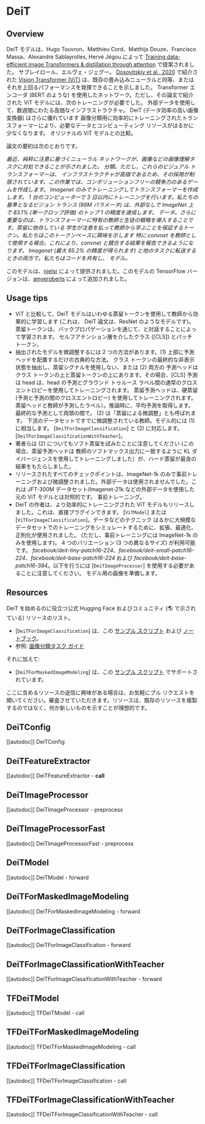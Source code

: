 <!--Copyright 2021 The HuggingFace Team. All rights reserved.

Licensed under the Apache License, Version 2.0 (the "License"); you may not use this file except in compliance with
the License. You may obtain a copy of the License at

http://www.apache.org/licenses/LICENSE-2.0

Unless required by applicable law or agreed to in writing, software distributed under the License is distributed on
an "AS IS" BASIS, WITHOUT WARRANTIES OR CONDITIONS OF ANY KIND, either express or implied. See the License for the
specific language governing permissions and limitations under the License.

⚠️ Note that this file is in Markdown but contain specific syntax for our doc-builder (similar to MDX) that may not be
rendered properly in your Markdown viewer.

-->

# DeiT

## Overview

DeiT モデルは、Hugo Touvron、Matthieu Cord、Matthijs Douze、Francisco Massa、Alexandre
Sablayrolles, Hervé Jégou.によって [Training data-efficient image Transformers & distillation through attention](https://huggingface.co/papers/2012.12877) で提案されました。
サブレイロール、エルヴェ・ジェグー。 [Dosovitskiy et al., 2020](https://huggingface.co/papers/2010.11929) で紹介された [Vision Transformer (ViT)](vit) は、既存の畳み込みニューラルと同等、またはそれを上回るパフォーマンスを発揮できることを示しました。
Transformer エンコーダ (BERT のような) を使用したネットワーク。ただし、その論文で紹介された ViT モデルには、次のトレーニングが必要でした。
外部データを使用して、数週間にわたる高価なインフラストラクチャ。 DeiT (データ効率の高い画像変換器) はさらに優れています
画像分類用に効率的にトレーニングされたトランスフォーマーにより、必要なデータとコンピューティング リソースがはるかに少なくなります。
オリジナルの ViT モデルとの比較。

論文の要約は次のとおりです。

*最近、純粋に注意に基づくニューラル ネットワークが、画像などの画像理解タスクに対処できることが示されました。
分類。ただし、これらのビジュアル トランスフォーマーは、
インフラストラクチャが高価であるため、その採用が制限されています。この作業では、コンボリューションフリーの競争力のあるゲームを作成します。
Imagenet のみでトレーニングしてトランスフォーマーを作成します。 1 台のコンピューターで 3 日以内にトレーニングを行います。私たちの基準となるビジョン
トランス (86M パラメータ) は、外部なしで ImageNet 上で 83.1% (単一クロップ評価) のトップ 1 の精度を達成します。
データ。さらに重要なのは、トランスフォーマーに特有の教師と生徒の戦略を導入することです。蒸留に依存している
学生が注意を払って教師から学ぶことを保証するトークン。私たちはこのトークンベースに興味を示します
特に convnet を教師として使用する場合。これにより、convnet と競合する結果を報告できるようになります。
Imagenet (最大 85.2% の精度が得られます) と他のタスクに転送するときの両方で。私たちはコードを共有し、
モデル。*

このモデルは、[nielsr](https://huggingface.co/nielsr) によって提供されました。このモデルの TensorFlow バージョンは、[amyeroberts](https://huggingface.co/amyeroberts) によって追加されました。

## Usage tips

- ViT と比較して、DeiT モデルはいわゆる蒸留トークンを使用して教師から効果的に学習します (これは、
  DeiT 論文は、ResNet のようなモデルです)。蒸留トークンは、バックプロパゲーションを通じて、と対話することによって学習されます。
  セルフアテンション層を介したクラス ([CLS]) とパッチ トークン。
- 抽出されたモデルを微調整するには 2 つの方法があります。(1) 上部に予測ヘッドを配置するだけの古典的な方法。
  クラス トークンの最終的な非表示状態を抽出し、蒸留シグナルを使用しない、または (2) 両方の
  予測ヘッドはクラス トークンの上と蒸留トークンの上にあります。その場合、[CLS] 予測は
  head は、head の予測とグラウンド トゥルース ラベル間の通常のクロスエントロピーを使用してトレーニングされます。
  蒸留予測ヘッドは、硬蒸留 (予測と予測の間のクロスエントロピー) を使用してトレーニングされます。
  蒸留ヘッドと教師が予測したラベル）。推論時に、平均予測を取得します。
  最終的な予測として両頭の間で。 (2) は「蒸留による微調整」とも呼ばれます。
  下流のデータセットですでに微調整されている教師。モデル的には (1) に相当します。
  [`DeiTForImageClassification`] と (2) に対応します。
  [`DeiTForImageClassificationWithTeacher`]。
- 著者らは (2) についてもソフト蒸留を試みたことに注意してください (この場合、蒸留予測ヘッドは
  教師のソフトマックス出力に一致するように KL ダイバージェンスを使用してトレーニングしました）が、ハード蒸留が最良の結果をもたらしました。
- リリースされたすべてのチェックポイントは、ImageNet-1k のみで事前トレーニングおよび微調整されました。外部データは使用されませんでした。これは
  JFT-300M データセット/Imagenet-21k などの外部データを使用した元の ViT モデルとは対照的です。
  事前トレーニング。
- DeiT の作者は、より効率的にトレーニングされた ViT モデルもリリースしました。これは、直接プラグインできます。
  [`ViTModel`] または [`ViTForImageClassification`]。データなどのテクニック
  はるかに大規模なデータセットでのトレーニングをシミュレートするために、拡張、最適化、正則化が使用されました。
  (ただし、事前トレーニングには ImageNet-1k のみを使用します)。 4 つのバリエーション (3 つの異なるサイズ) が利用可能です。
  *facebook/deit-tiny-patch16-224*、*facebook/deit-small-patch16-224*、*facebook/deit-base-patch16-224* および
  *facebook/deit-base-patch16-384*。以下を行うには [`DeiTImageProcessor`] を使用する必要があることに注意してください。
  モデル用の画像を準備します。

## Resources

DeiT を始めるのに役立つ公式 Hugging Face およびコミュニティ (🌎 で示されている) リソースのリスト。

<PipelineTag pipeline="image-classification"/>

- [`DeiTForImageClassification`] は、この [サンプル スクリプト](https://github.com/huggingface/transformers/tree/main/examples/pytorch/image-classification) および [ノートブック](https://colab.research.google.com/github/huggingface/notebooks/blob/main/examples/image_classification.ipynb)。
- 参照: [画像分類タスク ガイド](../tasks/image_classification)

それに加えて:

- [`DeiTForMaskedImageModeling`] は、この [サンプル スクリプト](https://github.com/huggingface/transformers/tree/main/examples/pytorch/image-pretraining) でサポートされています。

ここに含めるリソースの送信に興味がある場合は、お気軽にプル リクエストを開いてください。審査させていただきます。リソースは、既存のリソースを複製するのではなく、何か新しいものを示すことが理想的です。

## DeiTConfig

[[autodoc]] DeiTConfig

## DeiTFeatureExtractor

[[autodoc]] DeiTFeatureExtractor
    - __call__

## DeiTImageProcessor

[[autodoc]] DeiTImageProcessor
    - preprocess

## DeiTImageProcessorFast

[[autodoc]] DeiTImageProcessorFast
    - preprocess

<frameworkcontent>
<pt>

## DeiTModel

[[autodoc]] DeiTModel
    - forward

## DeiTForMaskedImageModeling

[[autodoc]] DeiTForMaskedImageModeling
    - forward

## DeiTForImageClassification

[[autodoc]] DeiTForImageClassification
    - forward

## DeiTForImageClassificationWithTeacher

[[autodoc]] DeiTForImageClassificationWithTeacher
    - forward

</pt>
<tf>

## TFDeiTModel

[[autodoc]] TFDeiTModel
    - call

## TFDeiTForMaskedImageModeling

[[autodoc]] TFDeiTForMaskedImageModeling
    - call

## TFDeiTForImageClassification

[[autodoc]] TFDeiTForImageClassification
    - call

## TFDeiTForImageClassificationWithTeacher

[[autodoc]] TFDeiTForImageClassificationWithTeacher
    - call

</tf>
</frameworkcontent>